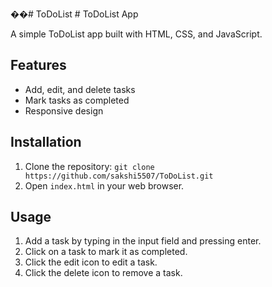 ��#   T o D o L i s t 
 # ToDoList App

A simple ToDoList app built with HTML, CSS, and JavaScript.

## Features

- Add, edit, and delete tasks
- Mark tasks as completed
- Responsive design

## Installation

1. Clone the repository: `git clone https://github.com/sakshi5507/ToDoList.git`
2. Open `index.html` in your web browser.

## Usage

1. Add a task by typing in the input field and pressing enter.
2. Click on a task to mark it as completed.
3. Click the edit icon to edit a task.
4. Click the delete icon to remove a task.
 
